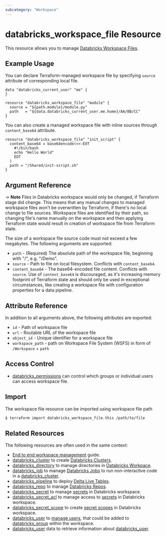 ```yaml
---
subcategory: "Workspace"
---
```

# databricks_workspace_file Resource

This resource allows you to manage [Databricks Workspace Files](https://docs.databricks.com/files/workspace.html).

## Example Usage

You can declare Terraform-managed workspace file by specifying `source` attribute of corresponding local file.

```hcl
data "databricks_current_user" "me" {
}

resource "databricks_workspace_file" "module" {
  source = "${path.module}/module.py"
  path   = "${data.databricks_current_user.me.home}/AA/BB/CC"
}
```

You can also create a managed workspace file with inline sources through `content_base64`  attribute.

```hcl
resource "databricks_workspace_file" "init_script" {
  content_base64 = base64encode(<<-EOT
    #!/bin/bash
    echo "Hello World"
    EOT
  )
  path = "/Shared/init-script.sh"
}
```

## Argument Reference

-> **Note** Files in Databricks workspace would only be changed, if Terraform stage did change. This means that any manual changes to managed workspace files won't be overwritten by Terraform, if there's no local change to file sources. Workspace files are identified by their path, so changing file's name manually on the workspace and then applying Terraform state would result in creation of workspace file from Terraform state.

The size of a workspace file source code must not exceed a few megabytes. The following arguments are supported:

* `path` -  (Required) The absolute path of the workspace file, beginning with "/", e.g. "/Demo".
* `source` - Path to file on local filesystem. Conflicts with `content_base64`.
* `content_base64` - The base64-encoded file content. Conflicts with `source`. Use of `content_base64` is discouraged, as it's increasing memory footprint of Terraform state and should only be used in exceptional circumstances, like creating a workspace file with configuration properties for a data pipeline.

## Attribute Reference

In addition to all arguments above, the following attributes are exported:

* `id` -  Path of workspace file
* `url` - Routable URL of the workspace file
* `object_id` -  Unique identifier for a workspace file
* `workspace_path` - path on Workspace File System (WSFS) in form of `/Workspace` + `path`

## Access Control

* [databricks_permissions](permissions.md#workspace-file-usage) can control which groups or individual users can access workspace file.

## Import

The workspace file resource can be imported using workspace file path

```bash
$ terraform import databricks_workspace_file.this /path/to/file
```

## Related Resources

The following resources are often used in the same context:

* [End to end workspace management](../guides/workspace-management.md) guide.
* [databricks_cluster](cluster.md) to create [Databricks Clusters](https://docs.databricks.com/clusters/index.html).
* [databricks_directory](directory.md) to manage directories in [Databricks Workpace](https://docs.databricks.com/workspace/workspace-objects.html).
* [databricks_job](job.md) to manage [Databricks Jobs](https://docs.databricks.com/jobs.html) to run non-interactive code in a [databricks_cluster](cluster.md).
* [databricks_pipeline](pipeline.md) to deploy [Delta Live Tables](https://docs.databricks.com/data-engineering/delta-live-tables/index.html).
* [databricks_repo](repo.md) to manage [Databricks Repos](https://docs.databricks.com/repos.html).
* [databricks_secret](secret.md) to manage [secrets](https://docs.databricks.com/security/secrets/index.html#secrets-user-guide) in Databricks workspace.
* [databricks_secret_acl](secret_acl.md) to manage access to [secrets](https://docs.databricks.com/security/secrets/index.html#secrets-user-guide) in Databricks workspace.
* [databricks_secret_scope](secret_scope.md) to create [secret scopes](https://docs.databricks.com/security/secrets/index.html#secrets-user-guide) in Databricks workspace.
* [databricks_user](user.md) to [manage users](https://docs.databricks.com/administration-guide/users-groups/users.html), that could be added to [databricks_group](group.md) within the workspace.
* [databricks_user](../data-sources/user.md) data to retrieve information about [databricks_user](user.md).
